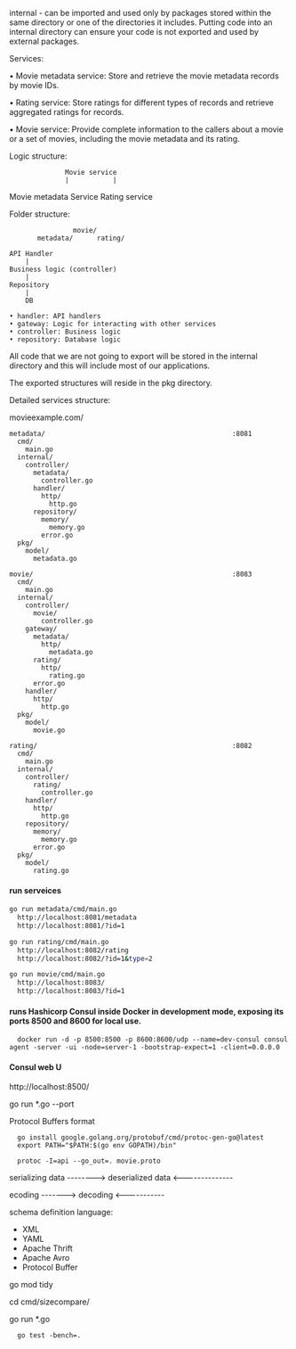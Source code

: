 internal - can be imported and used only by packages stored within the same directory or one of the directories it includes.
Putting code into an internal directory can ensure your code is not exported and used by external packages.

Services:

• Movie metadata service: 
  Store and retrieve the movie metadata records by movie IDs.

• Rating service: 
  Store ratings for different types of records and retrieve aggregated ratings for records.

• Movie service: 
  Provide complete information to the callers about a movie or a set of movies, including the movie metadata and its rating.

Logic structure:

                  Movie service
                  |           |
Movie metadata Service     Rating service


Folder structure:

                    movie/
           metadata/      rating/

    API Handler
        |
    Business logic (controller)
        |
    Repository
        |
        DB

    • handler: API handlers
    • gateway: Logic for interacting with other services
    • controller: Business logic
    • repository: Database logic

 All code that we are not going to export will be stored in the internal directory and this will include most of our applications.

 The exported structures will reside in the pkg directory.
 
Detailed services structure:

  movieexample.com/

    metadata/                                               :8081
      cmd/
        main.go
      internal/
        controller/
          metadata/
            controller.go
          handler/
            http/
              http.go
          repository/
            memory/
              memory.go
            error.go
      pkg/
        model/
          metadata.go

    movie/                                                  :8083
      cmd/
        main.go
      internal/
        controller/
          movie/
            controller.go
        gateway/
          metadata/
            http/
              metadata.go
          rating/
            http/
              rating.go
          error.go
        handler/
          http/
            http.go
      pkg/
        model/
          movie.go

    rating/                                                 :8082
      cmd/
        main.go
      internal/
        controller/
          rating/
            controller.go
        handler/
          http/
            http.go
        repository/
          memory/
            memory.go
          error.go
      pkg/
        model/
          rating.go

#### run serveices
```sh
go run metadata/cmd/main.go
  http://localhost:8081/metadata
  http://localhost:8081/?id=1
```
```sh
go run rating/cmd/main.go
  http://localhost:8082/rating
  http://localhost:8082/?id=1&type=2
```
```sh
go run movie/cmd/main.go
  http://localhost:8083/
  http://localhost:8083/?id=1
```

#### runs Hashicorp Consul inside Docker in development mode, exposing its ports 8500 and 8600 for local use.
```shell
  docker run -d -p 8500:8500 -p 8600:8600/udp --name=dev-consul consul agent -server -ui -node=server-1 -bootstrap-expect=1 -client=0.0.0.0
```
#### Consul web U
http://localhost:8500/

go run *.go --port <PORT>

Protocol Buffers format

```shell
  go install google.golang.org/protobuf/cmd/protoc-gen-go@latest
  export PATH="$PATH:$(go env GOPATH)/bin"

  protoc -I=api --go_out=. movie.proto
```

serializing data --------> 
      deserialized data  <--------------

ecoding ------->
       decoding <-----------

schema definition language:
  - XML
  - YAML
  - Apache Thrift
  - Apache Avro
  - Protocol Buffer  

go mod tidy

cd cmd/sizecompare/

go run *.go
```shell
  go test -bench=.
```
